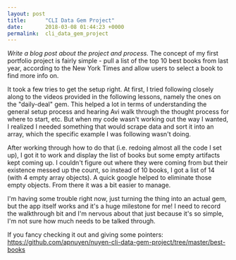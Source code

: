 ```yaml
---
layout: post
title:      "CLI Data Gem Project"
date:       2018-03-08 01:44:23 +0000
permalink:  cli_data_gem_project
---
```



*Write a blog post about the project and process.*
The concept of my first portfolio project is fairly simple - pull a list of the top 10 best books from last year, according to the New York Times and allow users to select a book to find more info on. 

It took a few tries to get the setup right. At first, I tried following closely along to the videos provided in the following lessons, namely the ones on the "daily-deal" gem. This helped a lot in terms of understanding the general setup process and hearing Avi walk through the thought process for where to start, etc. But when my code wasn't working out the way I wanted, I realized I needed something that would scrape data and sort it into an array, which the specific example I was following wasn't doing. 

After working through how to do that (i.e. redoing almost all the code I set up), I got it to work and display the list of books but some empty artifacts kept coming up. I couldn't figure out where they were coming from but their existence messed up the count, so instead of 10 books, I got a list of 14 (with 4 empty array objects). A quick google helped to eliminate those empty objects. From there it was a bit easier to manage. 

I'm having some trouble right now, just turning the thing into an actual gem, but the app itself works and it's a huge milestone for me! I need to record the walkthrough bit and I'm nervous about that just because it's so simple, I'm not sure how much needs to be talked through.  

If you fancy checking it out and giving some pointers: https://github.com/apnuyen/nuyen-cli-data-gem-project/tree/master/best-books 
